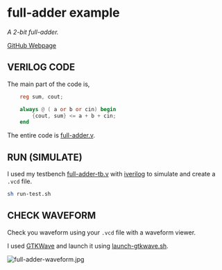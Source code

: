# full-adder example

_A 2-bit full-adder._

[GitHub Webpage](https://jeffdecola.github.io/my-verilog-examples/)

## VERILOG CODE

The main part of the code is,

```verilog
    reg sum, cout;

    always @ ( a or b or cin) begin
        {cout, sum} <= a + b + cin;
    end
```

The entire code is
[full-adder.v](full-adder.v).

## RUN (SIMULATE)

I used my testbench
[full-adder-tb.v](full-adder-tb.v) with
[iverilog](https://github.com/JeffDeCola/my-cheat-sheets/tree/master/hardware/tools/simulation/iverilog-cheat-sheet)
to simulate and create a `.vcd` file.

```bash
sh run-test.sh
```

## CHECK WAVEFORM

Check you waveform using your `.vcd` file with a waveform viewer.

I used [GTKWave](https://github.com/JeffDeCola/my-cheat-sheets/tree/master/hardware/tools/simulation/gtkwave-cheat-sheet)
and launch it using
[launch-gtkwave.sh](launch-gtkwave.sh).

![full-adder-waveform.jpg](../../../docs/pics/full-adder-waveform.jpg)
